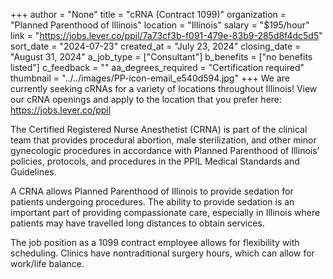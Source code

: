 +++
author = "None"
title = "cRNA (Contract 1099)"
organization = "Planned Parenthood of Illinois"
location = "Illinois"
salary = "$195/hour"
link = "https://jobs.lever.co/ppil/7a73cf3b-f091-479e-83b9-285d8f4dc5d5"
sort_date = "2024-07-23"
created_at = "July 23, 2024"
closing_date = "August 31, 2024"
a_job_type = ["Consultant"]
b_benefits = ["no benefits listed"]
c_feedback = ""
aa_degrees_required = "Certification required"
thumbnail = "../../images/PP-icon-email_e540d594.jpg"
+++
We are currently seeking cRNAs for a variety of locations throughout Illinois! View our cRNA openings and apply to the location that you prefer here: https://jobs.lever.co/ppil

The Certified Registered Nurse Anesthetist (CRNA) is part of the clinical team that provides procedural abortion, male sterilization, and other minor gynecologic procedures in accordance with Planned Parenthood of Illinois’ policies, protocols, and procedures in the PPIL Medical Standards and Guidelines.
 
A CRNA allows Planned Parenthood of Illinois to provide sedation for patients undergoing procedures. The ability to provide sedation is an important part of providing compassionate care, especially in Illinois where patients may have travelled long distances to obtain services.
 
The job position as a 1099 contract employee allows for flexibility with scheduling. Clinics have nontraditional surgery hours, which can allow for work/life balance.